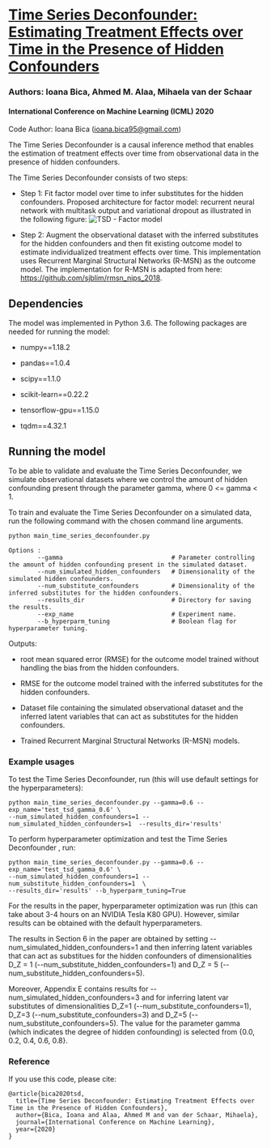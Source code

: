 # [Time Series Deconfounder: Estimating Treatment Effects over Time in the Presence of Hidden Confounders](https://arxiv.org/abs/1902.00450)
### Authors: Ioana Bica, Ahmed M. Alaa, Mihaela van der Schaar
 
#### International Conference on Machine Learning (ICML) 2020

Code Author: Ioana Bica (ioana.bica95@gmail.com)

The Time Series Deconfounder is a causal inference method that enables the estimation of treatment 
effects over time from observational data in the presence of hidden confounders. 

The Time Series Deconfounder consists of two steps:

- Step 1: Fit factor model over time to infer substitutes for the hidden confounders. Proposed architecture 
for factor model: recurrent neural network with multitask output and variational dropout as illustrated in 
the following figure:
![TSD - Factor model](./figures/tsd_rnn_factor_model.png)

- Step 2: Augment the observational dataset with the inferred substitutes for the hidden confounders and then fit 
existing outcome model to estimate individualized treatment effects over time. This implementation uses 
Recurrent Marginal Structural Networks (R-MSN) as the outcome model. The implementation 
for R-MSN is adapted from here: https://github.com/sjblim/rmsn_nips_2018.

## Dependencies

The model was implemented in Python 3.6. The following packages are needed for running the model:

- numpy==1.18.2

- pandas==1.0.4

- scipy==1.1.0

- scikit-learn==0.22.2

- tensorflow-gpu==1.15.0

- tqdm==4.32.1

## Running the model

To be able to validate and evaluate the Time Series Deconfounder, we simulate observational datasets where 
we control the amount of hidden confounding present through the parameter gamma, where 0 <= gamma < 1. 

To train and evaluate the Time Series Deconfounder on a simulated data, run the following command with the chosen command line arguments. 

```bash
python main_time_series_deconfounder.py
```
```
Options :
		--gamma	                             # Parameter controlling the amount of hidden confounding present in the simulated dataset. 
		--num_simulated_hidden_confounders   # Dimensionality of the simulated hidden confounders. 
		--num_substitute_confounders         # Dimensionality of the inferred substitutes for the hidden confounders.
		--results_dir                        # Directory for saving the results.
		--exp_name                           # Experiment name.
		--b_hyperparm_tuning                 # Boolean flag for hyperparameter tuning. 
```

Outputs:

- root mean squared error (RMSE) for the outcome model trained without handling the bias from the hidden confounders. 

- RMSE for the outcome model trained with the inferred substitutes for the hidden confounders. 

- Dataset file containing the simulated observational dataset and the inferred latent variables that can act as substitutes for the hidden confounders. 

- Trained Recurrent Marginal Structural Networks (R-MSN) models.

### Example usages

To test the Time Series Deconfounder, run (this will use default settings for the hyperparameters):
```
python main_time_series_deconfounder.py --gamma=0.6 --exp_name='test_tsd_gamma_0.6' \
--num_simulated_hidden_confounders=1 --num_simulated_hidden_confounders=1  --results_dir='results'
```

To perform hyperparameter optimization and test the Time Series Deconfounder , run:
```
python main_time_series_deconfounder.py --gamma=0.6 --exp_name='test_tsd_gamma_0.6' \
--num_simulated_hidden_confounders=1 --num_substitute_hidden_confounders=1  \
--results_dir='results' --b_hyperparm_tuning=True
```

For the results in the paper, hyperparameter optimization was run (this can take about 3-4 hours on an
NVIDIA Tesla K80 GPU). However, similar results can be obtained with the default hyperparameters. 
 
The results in Section 6 in the paper are obtained by setting --num_simulated_hidden_confounders=1 and 
then inferring latent variables that can act as substitues for the hidden confounders of dimensionalities D_Z = 1 (--num_substitute_hidden_confounders=1) and 
D_Z = 5 (--num_substitute_hidden_confounders=5). 

Moreover, Appendix E contains results for --num_simulated_hidden_confounders=3 and for 
inferring latent var substitutes of dimensionalities D_Z=1 (--num_substitute_confounders=1), D_Z=3 (--num_substitute_confounders=3) and 
D_Z=5 (--num_substitute_confounders=5). The value for the parameter gamma (which indicates the degree of 
hidden confounding) is selected from {0.0, 0.2, 0.4, 0.6, 0.8}.

### Reference

If you use this code, please cite:

```
@article{bica2020tsd,
  title={Time Series Deconfounder: Estimating Treatment Effects over Time in the Presence of Hidden Confounders},
  author={Bica, Ioana and Alaa, Ahmed M and van der Schaar, Mihaela},
  journal={International Conference on Machine Learning},
  year={2020}
}
```